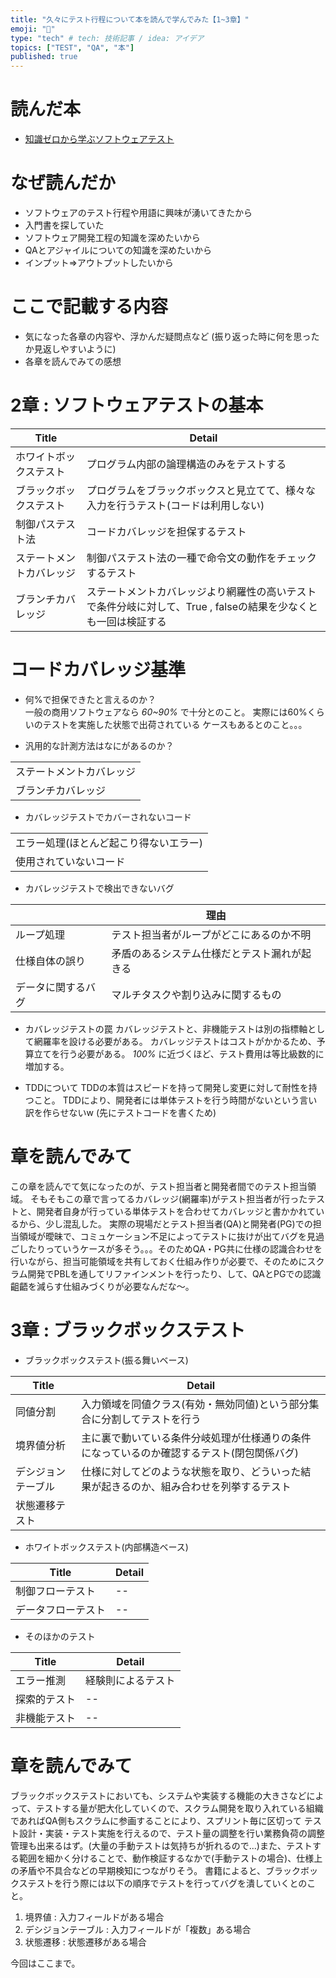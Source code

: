 ```yaml
---
title: "久々にテスト行程について本を読んで学んでみた【1~3章】"
emoji: "🐙"
type: "tech" # tech: 技術記事 / idea: アイデア
topics: ["TEST", "QA", "本"]
published: true
---
```

# 読んだ本
* [知識ゼロから学ぶソフトウェアテスト](https://www.amazon.co.jp/dp/B00HQ7S5CA/ref=dp-kindle-redirect?_encoding=UTF8&btkr=1)  

# なぜ読んだか
* ソフトウェアのテスト行程や用語に興味が湧いてきたから
* 入門書を探していた
* ソフトウェア開発工程の知識を深めたいから
* QAとアジャイルについての知識を深めたいから
* インプット=>アウトプットしたいから


# ここで記載する内容
* 気になった各章の内容や、浮かんだ疑問点など
(振り返った時に何を思ったか見返しやすいように)
* 各章を読んでみての感想

# 2章 : ソフトウェアテストの基本 
|  Title  |  Detail  |
| ---- | ---- |
|  ホワイトボックステスト  |  プログラム内部の論理構造のみをテストする  |
|  ブラックボックステスト | プログラムをブラックボックスと見立てて、様々な入力を行うテスト(コードは利用しない)   |
|  制御パステスト法 |  コードカバレッジを担保するテスト  |
|  ステートメントカバレッジ |  制御パステスト法の一種で命令文の動作をチェックするテスト  |
| ブランチカバレッジ  | ステートメントカバレッジより網羅性の高いテストで条件分岐に対して、True , falseの結果を少なくとも一回は検証する  |  

# コードカバレッジ基準
* 何%で担保できたと言えるのか？  
一般の商用ソフトウェアなら *60~90%* で十分とのこと。
実際には60%くらいのテストを実施した状態で出荷されている
ケースもあるとのこと。。。


* 汎用的な計測方法はなにがあるのか？  

|   | 
| ---- |
| ステートメントカバレッジ  |  
|ブランチカバレッジ |

* カバレッジテストでカバーされないコード  

|   | 
| ---- |
| エラー処理(ほとんど起こり得ないエラー)  |  
|使用されていないコード |

* カバレッジテストで検出できないバグ  

|   | 理由 |
| ---- | ---- |   
| ループ処理  | テスト担当者がループがどこにあるのか不明 |  
| 仕様自体の誤り | 矛盾のあるシステム仕様だとテスト漏れが起きる |  
| データに関するバグ | マルチタスクや割り込みに関するもの | 

* カバレッジテストの罠
カバレッジテストと、非機能テストは別の指標軸として網羅率を設ける必要がある。
カバレッジテストはコストがかかるため、予算立てを行う必要がある。
*100%* に近づくほど、テスト費用は等比級数的に増加する。

* TDDについて
TDDの本質はスピードを持って開発し変更に対して耐性を持つこと。
TDDにより、開発者には単体テストを行う時間がないという言い訳を作らせないw (先にテストコードを書くため) 

# 章を読んでみて
この章を読んでて気になったのが、テスト担当者と開発者間でのテスト担当領域。
そもそもこの章で言ってるカバレッジ(網羅率)がテスト担当者が行ったテストと、開発者自身が行っている単体テストを合わせてカバレッジと書かかれているから、少し混乱した。
実際の現場だとテスト担当者(QA)と開発者(PG)での担当領域が曖昧で、コミュケーション不足によってテストに抜けが出てバグを見過ごしたりっていうケースが多そう。。。そのためQA・PG共に仕様の認識合わせを行いながら、担当可能領域を共有しておく仕組み作りが必要で、そのためにスクラム開発でPBLを通してリファインメントを行ったり、して、QAとPGでの認識齟齬を減らす仕組みづくりが必要なんだな〜。


# 3章 : ブラックボックステスト

* ブラックボックステスト(振る舞いベース)  

|  Title  |  Detail  |
| ---- | ---- |
|  同値分割  | 入力領域を同値クラス(有効・無効同値)という部分集合に分割してテストを行う |
|  境界値分析 | 主に裏で動いている条件分岐処理が仕様通りの条件になっているのか確認するテスト(閉包関係バグ) |
|  デシジョンテーブル | 仕様に対してどのような状態を取り、どういった結果が起きるのか、組み合わせを列挙するテスト |
|  状態遷移テスト |  |

* ホワイトボックステスト(内部構造ベース)

|  Title  |  Detail  |
| ---- | ---- |
| 制御フローテスト  |  --  |
|  データフローテスト | --   |

* そのほかのテスト

|  Title  |  Detail  |
| ---- | ---- |
| エラー推測  |  経験則によるテスト  |
| 探索的テスト | --   |
| 非機能テスト | --   |

# 章を読んでみて
ブラックボックステストにおいても、システムや実装する機能の大きさなどによって、テストする量が肥大化していくので、スクラム開発を取り入れている組織であればQA側もスクラムに参画することにより、スプリント毎に区切って
テスト設計・実装・テスト実施を行えるので、テスト量の調整を行い業務負荷の調整管理も出来るはず。(大量の手動テストは気持ちが折れるので...)また、テストする範囲を細かく分けることで、動作検証するなかで(手動テストの場合)、仕様上の矛盾や不具合などの早期検知につながりそう。
書籍によると、ブラックボックステストを行う際には以下の順序でテストを行ってバグを潰していくとのこと。
1. 境界値 : 入力フィールドがある場合
2. デシジョンテーブル : 入力フィールドが「複数」ある場合
3. 状態遷移 : 状態遷移がある場合

今回はここまで。
